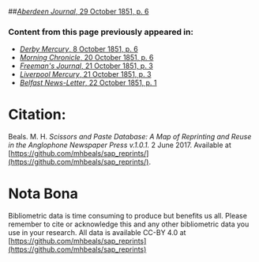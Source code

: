 ##[*Aberdeen Journal*, 29 October 1851, p. 6](https://mhbeals.github.io/sap_html/Aberdeen-Journal/Aberdeen-Journal-29-October-1851-p-6)

### Content from this page previously appeared in:
+ [*Derby Mercury*, 8 October 1851, p. 6](https://mhbeals.github.io/sap_html/Derby-Mercury/Derby-Mercury-8-October-1851-p-6)
+ [*Morning Chronicle*, 20 October 1851, p. 6](https://mhbeals.github.io/sap_html/Morning-Chronicle/Morning-Chronicle-20-October-1851-p-6)
+ [*Freeman's Journal*, 21 October 1851, p. 3](https://mhbeals.github.io/sap_html/Freeman's-Journal/Freeman's-Journal-21-October-1851-p-3)
+ [*Liverpool Mercury*, 21 October 1851, p. 3](https://mhbeals.github.io/sap_html/Liverpool-Mercury/Liverpool-Mercury-21-October-1851-p-3)
+ [*Belfast News-Letter*, 22 October 1851, p. 1](https://mhbeals.github.io/sap_html/Belfast-News-Letter/Belfast-News-Letter-22-October-1851-p-1)
                    
# Citation: 

Beals. M. H. *Scissors and Paste Database: A Map of Reprinting and Reuse in the Anglophone Newspaper Press v.1.0.1.* 2 June 2017. Available at [https://github.com/mhbeals/sap_reprints/](https://github.com/mhbeals/sap_reprints/). 
                    
# Nota Bona

Bibliometric data is time consuming to produce but benefits us all. Please remember to cite or acknowledge this and any other bibliometric data you use in your research. All data is available CC-BY 4.0 at [https://github.com/mhbeals/sap_reprints](https://github.com/mhbeals/sap_reprints)